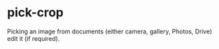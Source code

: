 # pick-crop
Picking an image from documents (either camera, gallery, Photos, Drive) edit it (if required). 
